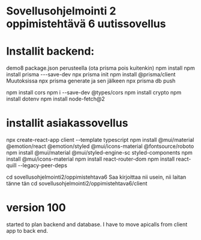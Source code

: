 # Sovellusohjelmointi 2 oppimistehtävä 6 uutissovellus

# Installit backend:

demo8 package.json perusteella (ota prisma pois kuitenkin)
npm install
npm install prisma ---save-dev
npx prisma init
npm install @prisma/client
Muutoksissa npx prisma generate
ja sen jälkeen npx prisma db push

npm install cors
npm i --save-dev @types/cors
npm install crypto
npm install dotenv
npm install node-fetch@2

# installit asiakassovellus

npx create-react-app client --template typescript
npm install @mui/material @emotion/react @emotion/styled @mui/icons-material @fontsource/roboto
npm install @mui/material @mui/styled-engine-sc styled-components
npm install @mui/icons-material
npm install react-router-dom
npm install react-quill --legacy-peer-deps

cd sovellusohjelmointi2/oppimistehtava6 Saa kirjoittaa nii usein, nii laitan tänne tän
cd sovellusohjelmointi2/oppimistehtava6/client
# version 100

started to plan backend and database. I have to move apicalls from client app to back end.


